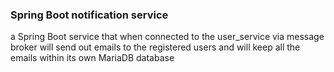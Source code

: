 ### Spring Boot notification service


a Spring Boot service that when connected to the user_service via message broker will send out emails to the registered users and will keep all the emails within its own MariaDB database
